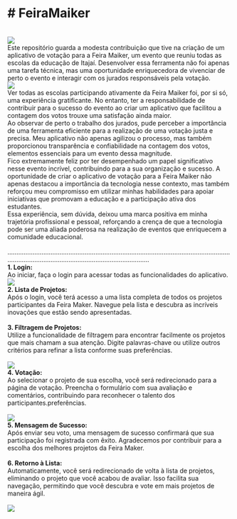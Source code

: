 <h1># FeiraMaiker</h1>
<br/> 
<img src="img/Maker Faire.png"/>
<br/> 
Este repositório guarda a modesta contribuição que tive na criação de um aplicativo de votação para a Feira Maiker, um evento que reuniu todas as escolas da educação de Itajaí. Desenvolver essa ferramenta não foi apenas uma tarefa técnica, mas uma oportunidade enriquecedora de vivenciar de perto o evento e interagir com os jurados responsáveis pela votação.
<br/> 
<img src="img/jurados.jpeg"/>
<br/> 
Ver todas as escolas participando ativamente da Feira Maiker foi, por si só, uma experiência gratificante. No entanto, ter a responsabilidade de contribuir para o sucesso do evento ao criar um aplicativo que facilitou a contagem dos votos trouxe uma satisfação ainda maior.
<br/> 
Ao observar de perto o trabalho dos jurados, pude perceber a importância de uma ferramenta eficiente para a realização de uma votação justa e precisa. Meu aplicativo não apenas agilizou o processo, mas também proporcionou transparência e confiabilidade na contagem dos votos, elementos essenciais para um evento dessa magnitude.
<br/> 
Fico extremamente feliz por ter desempenhado um papel significativo nesse evento incrível, contribuindo para a sua organização e sucesso. A oportunidade de criar o aplicativo de votação para a Feira Maiker não apenas destacou a importância da tecnologia nesse contexto, mas também reforçou meu compromisso em utilizar minhas habilidades para apoiar iniciativas que promovam a educação e a participação ativa dos estudantes.
<br/> 
Essa experiência, sem dúvida, deixou uma marca positiva em minha trajetória profissional e pessoal, reforçando a crença de que a tecnologia pode ser uma aliada poderosa na realização de eventos que enriquecem a comunidade educacional.
<br/>
<br/>
...........................................................................................................................................................................................................
<div>
<strong>1. Login: </strong> <br/>
Ao iniciar, faça o login para acessar todas as funcionalidades do aplicativo. 
</div>
<img src="img/TelaDeLogin.jpeg"/>
<div>
<strong>2. Lista de Projetos:</strong> <br/>
Após o login, você terá acesso a uma lista completa de todos os projetos participantes da Feira Maker. Navegue pela lista e descubra as incríveis inovações que estão sendo apresentadas.
</div> <br/>

<div>
<strong>3. Filtragem de Projetos:</strong> <br/>
Utilize a funcionalidade de filtragem para encontrar facilmente os projetos que mais chamam a sua atenção. Digite palavras-chave ou utilize outros critérios para refinar a lista conforme suas preferências.
</div> <br/>

<img src="img/VotarHome.jpeg"/>

<div>
<strong>4. Votação:</strong> <br/>
Ao selecionar o projeto de sua escolha, você será redirecionado para a página de votação. Preencha o formulário com sua avaliação e comentários, contribuindo para reconhecer o talento dos participantes.preferências.
</div> <br/>

<img src="img/Forms.jpeg"/>

<div>
<strong>5. Mensagem de Sucesso:</strong> <br/>
Após enviar seu voto, uma mensagem de sucesso confirmará que sua participação foi registrada com êxito. Agradecemos por contribuir para a escolha dos melhores projetos da Feira Maker.
</div> <br/>

<div>
<strong>6. Retorno à Lista:</strong> <br/>
Automaticamente, você será redirecionado de volta à lista de projetos, eliminando o projeto que você acabou de avaliar. Isso facilita sua navegação, permitindo que você descubra e vote em mais projetos de maneira ágil.
</div> <br/>
<img src="img/VotoConcluido.jpeg"/>
